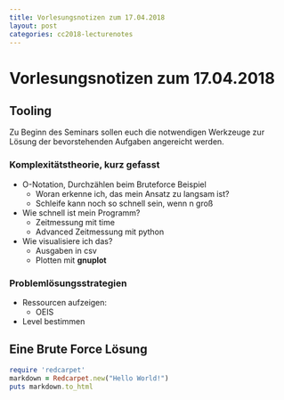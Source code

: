 ```yaml
---
title: Vorlesungsnotizen zum 17.04.2018
layout: post
categories: cc2018-lecturenotes
---
```


# Vorlesungsnotizen zum 17.04.2018

## Tooling
Zu Beginn des Seminars sollen euch die notwendigen Werkzeuge zur Lösung der bevorstehenden Aufgaben angereicht werden.

### Komplexitätstheorie, kurz gefasst
* O-Notation, Durchzählen beim Bruteforce Beispiel
  * Woran erkenne ich, das mein Ansatz zu langsam ist?
  * Schleife kann noch so schnell sein, wenn n groß
* Wie schnell ist mein Programm?
  * Zeitmessung mit time
  * Advanced Zeitmessung mit python
* Wie visualisiere ich das?
  * Ausgaben in csv
  * Plotten mit **gnuplot**

### Problemlösungsstrategien
* Ressourcen aufzeigen:
  * OEIS
* Level bestimmen


## Eine Brute Force Lösung
``` ruby
require 'redcarpet'
markdown = Redcarpet.new("Hello World!")
puts markdown.to_html
```


